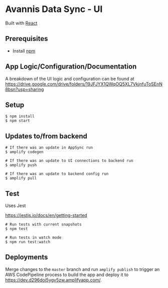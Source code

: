 # Avannis Data Sync - UI

Built with [React](https://reactjs.org/)

## Prerequisites

* Install [npm](https://docs.npmjs.com/)

## App Logic/Configuration/Documentation

A breakdown of the UI logic and configuration can be found at https://drive.google.com/drive/folders/19JFJYX1QWqOQ5XL7VkjnfuToSEnN8bsn?usp=sharing

## Setup

```
$ npm install
$ npm start
```

## Updates to/from backend

```
# If there was an update in AppSync run
$ amplify codegen

# If there was an update to UI connections to backend run
$ amplify push

# If there was an update to backend config run 
$ amplify pull
```

## Test

Uses Jest

https://jestjs.io/docs/en/getting-started

```
# Run tests with current snapshots
$ npm test

# Run tests in watch mode
$ npm run test:watch
```

## Deployments

Merge changes to the `master` branch and run  `amplify publish` to trigger an AWS CodePipeline 
process to build the app and deploy it to https://dev.d296doj5ygv5zw.amplifyapp.com/.
